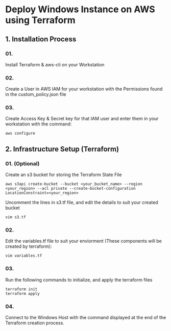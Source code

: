 # Deploy Windows Instance on AWS using Terraform

## 1. Installation Process

### 01.

Install Terraform & aws-cli on your Workstation

### 02.

Create a User in AWS IAM for your workstation with the Permissions found in the custom_policy.json file

### 03.

Create Access Key & Secret key for that IAM user and enter them in your workstation with the command:

```
aws configure
```

## 2. Infrastructure Setup (Terraform)

### 01. (Optional)

Create an s3 bucket for storing the Terraform State File

```
aws s3api create-bucket --bucket <your_bucket_name> --region <your_region> --acl private --create-bucket-configuration LocationConstraint=<your_region>
```

Uncomment the lines in s3.tf file, and edit the details to suit your created bucket 

```
vim s3.tf
```

### 02.

Edit the variables.tf file to suit your enviorment (These components will be created by terraform):

```
vim variables.tf
```

### 03.

Run the following commands to initialize, and apply the terraform files

```
terraform init
terraform apply
```

### 04.

Connect to the Windows Host with the command displayed at the end of the Terraform creation process.
